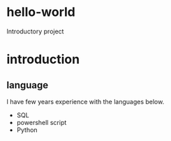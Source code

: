 # hello-world
Introductory project

# introduction
## language
I have few years experience with the languages below.
* SQL
* powershell script
* Python

